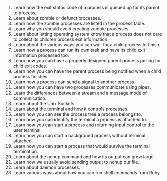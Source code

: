 1. Learn how the exit status code of a process is queued up for its parent to process.
1. Learn about zombie or defunct processes.
1. Learn how the zombie processes are listed in the process table.
1. Learn why you should avoid creating zombie processes.
1. Learn about letting operating system know that a process does not care to collect its children process exit information.
1. Learn about the various ways you can wait for a child process to finish.
1. Learn how a process can run its own task and have its child exit information processed too.
1. Learn how you can have a properly designed parent process polling for child exit codes.
1. Learn how you can have the parent process being notified when a child process finishes.
1. Learn how a process can send a signal to another process.
1. Learn how you can have two processes communicate using pipes.
1. Learn the differences between a stream and a message mode of communication.
1. Learn about the Unix Sockets.
1. Learn about the terminal and how it controls processes.
1. Learn how you can see the process tree a process belongs to.
1. Learn how you can identify the terminal a process is attached to.
1. Learn how you can start a process and returning input control to the user terminal.
1. Learn how you can start a background process without terminal attached.
1. Learn how you can start a process that would survive the terminal termination.
1. Learn about the nohup command and how its output can grow large.
1. Learn how we usually avoid sending output to nohup.out file.
1. Learn about daemon processes.
1. Learn various ways about how you can run shell commands from Ruby.

